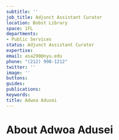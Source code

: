 ```yaml
---
subtitle: ''
job_title: Adjunct Assistant Curator
location: Bobst Library
space: 1FL
departments:
- Public Services
status: Adjunct Assistant Curator
expertise: 
email: asa290@nyu.edu
phone: "(212) 998-1212"
twitter: ''
image: ''
buttons: 
guides: 
publications: 
keywords: 
title: Adwoa Adusei
---
```


# About Adwoa Adusei